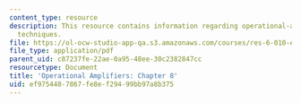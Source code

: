 ```yaml
---
content_type: resource
description: This resource contains information regarding operational-amplifier design
  techniques.
file: https://ol-ocw-studio-app-qa.s3.amazonaws.com/courses/res-6-010-electronic-feedback-systems-spring-2013/ef9754487867fe8ef29499bb97a8b375_MITRES_6-010S13_chap08.pdf
file_type: application/pdf
parent_uid: c87237fe-22ae-0a95-48ee-30c2382847cc
resourcetype: Document
title: 'Operational Amplifiers: Chapter 8'
uid: ef975448-7867-fe8e-f294-99bb97a8b375
---
```

